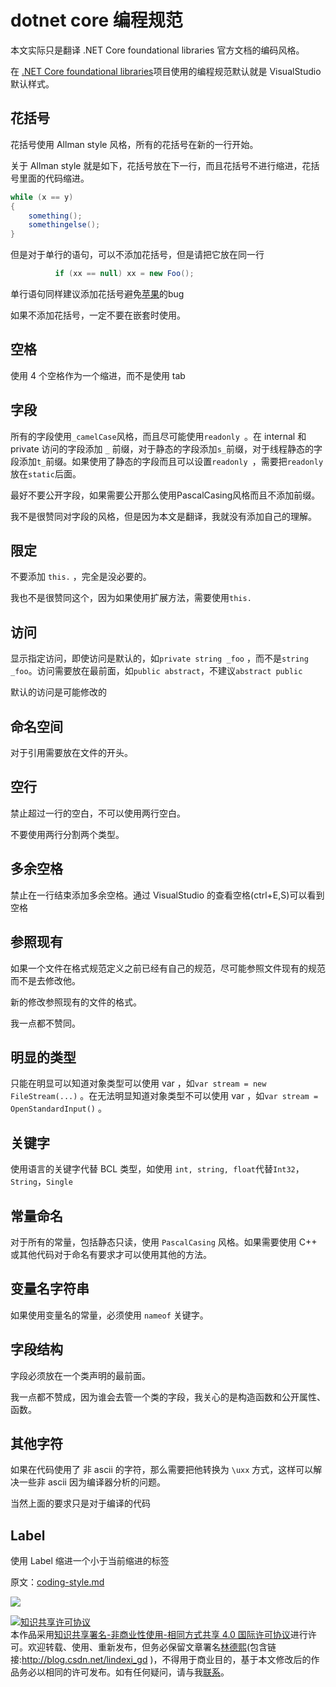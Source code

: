 # dotnet core 编程规范

本文实际只是翻译  .NET Core foundational libraries 官方文档的编码风格。

<!--more-->
<!-- CreateTime:2020/3/5 9:26:16 -->


在 [.NET Core foundational libraries](https://github.com/dotnet/corefx )项目使用的编程规范默认就是 VisualStudio 默认样式。

## 花括号

花括号使用  Allman style 风格，所有的花括号在新的一行开始。

关于 Allman style 就是如下，花括号放在下一行，而且花括号不进行缩进，花括号里面的代码缩进。

```csharp
while (x == y)
{
    something();
    somethingelse();
}
```

但是对于单行的语句，可以不添加花括号，但是请把它放在同一行

```csharp
          if (xx == null) xx = new Foo();
```

单行语句同样建议添加花括号避免[苹果](https://www.imperialviolet.org/2014/02/22/applebug.html )的bug

如果不添加花括号，一定不要在嵌套时使用。

## 空格

使用 4 个空格作为一个缩进，而不是使用 tab 

## 字段

所有的字段使用`_camelCase`风格，而且尽可能使用`readonly `。在 internal 和 private 访问的字段添加 `_` 前缀，对于静态的字段添加`s_`前缀，对于线程静态的字段添加`t_`前缀。如果使用了静态的字段而且可以设置`readonly `，需要把`readonly `放在`static`后面。

最好不要公开字段，如果需要公开那么使用PascalCasing风格而且不添加前缀。

我不是很赞同对字段的风格，但是因为本文是翻译，我就没有添加自己的理解。

## 限定

不要添加 `this.` ，完全是没必要的。

我也不是很赞同这个，因为如果使用扩展方法，需要使用`this.`

## 访问

显示指定访问，即使访问是默认的，如`private string _foo` ，而不是`string _foo`。访问需要放在最前面，如`public abstract`，不建议`abstract public`

默认的访问是可能修改的

## 命名空间

对于引用需要放在文件的开头。

## 空行

禁止超过一行的空白，不可以使用两行空白。

不要使用两行分割两个类型。

## 多余空格

禁止在一行结束添加多余空格。通过 VisualStudio 的查看空格(ctrl+E,S)可以看到空格

## 参照现有

如果一个文件在格式规范定义之前已经有自己的规范，尽可能参照文件现有的规范而不是去修改他。

新的修改参照现有的文件的格式。

我一点都不赞同。

## 明显的类型

只能在明显可以知道对象类型可以使用 var ，如`var stream = new FileStream(...)` 。在无法明显知道对象类型不可以使用 var ，如`var stream = OpenStandardInput()` 。

## 关键字

使用语言的关键字代替 BCL 类型，如使用 `int, string, float`代替`Int32`，`String`，`Single`

## 常量命名

对于所有的常量，包括静态只读，使用 `PascalCasing` 风格。如果需要使用 C++ 或其他代码对于命名有要求才可以使用其他的方法。

## 变量名字符串

如果使用变量名的常量，必须使用 `nameof` 关键字。

## 字段结构

字段必须放在一个类声明的最前面。

我一点都不赞成，因为谁会去管一个类的字段，我关心的是构造函数和公开属性、函数。

## 其他字符

如果在代码使用了 非 ascii 的字符，那么需要把他转换为 `\uxx` 方式，这样可以解决一些非 ascii 因为编译器分析的问题。

当然上面的要求只是对于编译的代码

## Label

使用 Label 缩进一个小于当前缩进的标签

原文：[coding-style.md](https://github.com/dotnet/corefx/blob/master/Documentation/coding-guidelines/coding-style.md )

![](http://image.acmx.xyz/lindexi%2F2018571237288065.jpg)

<a rel="license" href="http://creativecommons.org/licenses/by-nc-sa/4.0/"><img alt="知识共享许可协议" style="border-width:0" src="https://licensebuttons.net/l/by-nc-sa/4.0/88x31.png" /></a><br />本作品采用<a rel="license" href="http://creativecommons.org/licenses/by-nc-sa/4.0/">知识共享署名-非商业性使用-相同方式共享 4.0 国际许可协议</a>进行许可。欢迎转载、使用、重新发布，但务必保留文章署名[林德熙](http://blog.csdn.net/lindexi_gd)(包含链接:http://blog.csdn.net/lindexi_gd )，不得用于商业目的，基于本文修改后的作品务必以相同的许可发布。如有任何疑问，请与我[联系](mailto:lindexi_gd@163.com)。
